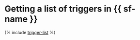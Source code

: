 # Getting a list of triggers in {{ sf-name }}

{% include [trigger-list](../../../_includes/functions/trigger-list.md) %}